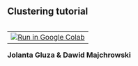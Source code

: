 ## Clustering tutorial 
 
<table align="left">
  <td>
    <a target="_blank" href="https://colab.research.google.com/drive/1mqZZLgZ_o9Wf7rz_2G7-V4kzdd2cUMGW?usp=sharing"><img src="https://www.tensorflow.org/images/colab_logo_32px.png" />Run in Google Colab</a>
  </td>
</table>

<br></br>

### Jolanta Gluza & Dawid Majchrowski
